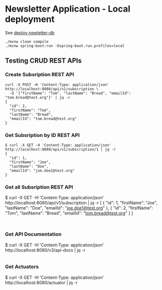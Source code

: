 # Newsletter Application - Local deployment

See [deploy newletter-db](../newsletter-db/deploy_local.md)

```
./mvnw clean compile
./mvnw spring-boot:run -Dspring-boot.run.profiles=local
```

## Testing CRUD REST APIs

### Create Subsription REST API
```
curl -X POST -H 'Content-Type: application/json' http://localhost:8080/api/v1/subscription \
  -d '{"firstName": "Tom", "lastName": "Bread", "emailId": "tom.bread@test.org"}' | jq -r
{
  "id": 2,
  "firstName": "Tom",
  "lastName": "Bread",
  "emailId": "tom.bread@test.org"
}
```

### Get Subsription by ID REST API
```
$ curl -X GET -H 'Content-Type: application/json' http://localhost:8080/api/v1/subscription/1 | jq -r
{
  "id": 1,
  "firstName": "Joe",
  "lastName": "Doe",
  "emailId": "joe.doe1@test.org"
}

```
### Get all Subsription REST API
$ curl -X GET -H 'Content-Type: application/json' http://localhost:8080/api/v1/subscription | jq -r
[
  {
    "id": 1,
    "firstName": "Joe",
    "lastName": "Doe",
    "emailId": "joe.doe1@test.org"
  },
  {
    "id": 2,
    "firstName": "Tom",
    "lastName": "Bread",
    "emailId": "tom.bread@test.org"
  }
]
```


```
### Get API Documentation
$ curl -X GET -H 'Content-Type: application/json' http://localhost:8080/v3/api-docs | jq -r
```

```
### Get Actuators
$ curl -X GET -H 'Content-Type: application/json' http://localhost:8080/actuator | jq -r
```

